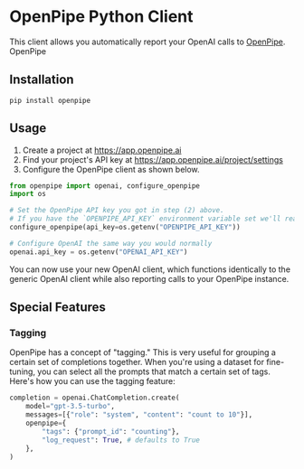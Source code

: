 # OpenPipe Python Client

This client allows you automatically report your OpenAI calls to [OpenPipe](https://openpipe.ai/). OpenPipe

## Installation

`pip install openpipe`

## Usage

1. Create a project at https://app.openpipe.ai
2. Find your project's API key at https://app.openpipe.ai/project/settings
3. Configure the OpenPipe client as shown below.

```python
from openpipe import openai, configure_openpipe
import os

# Set the OpenPipe API key you got in step (2) above.
# If you have the `OPENPIPE_API_KEY` environment variable set we'll read from it by default.
configure_openpipe(api_key=os.getenv("OPENPIPE_API_KEY"))

# Configure OpenAI the same way you would normally
openai.api_key = os.getenv("OPENAI_API_KEY")
```

You can now use your new OpenAI client, which functions identically to the generic OpenAI client while also reporting calls to your OpenPipe instance.

## Special Features

### Tagging

OpenPipe has a concept of "tagging." This is very useful for grouping a certain set of completions together. When you're using a dataset for fine-tuning, you can select all the prompts that match a certain set of tags. Here's how you can use the tagging feature:

```python
completion = openai.ChatCompletion.create(
    model="gpt-3.5-turbo",
    messages=[{"role": "system", "content": "count to 10"}],
    openpipe={
        "tags": {"prompt_id": "counting"},
        "log_request": True, # defaults to True
    },
)
```
